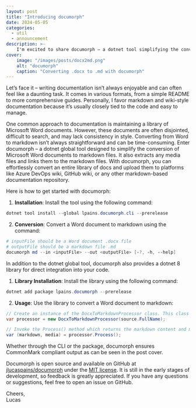 ```yaml
---
layout: post
title: "Introducing documorph"
date: 2024-05-05
categories:
  - util
  - announcement
description: >-
    I'm excited to share documorph – a dotnet tool simplifying the conversion of Microsoft Word docs to markdown.
cover:
    image: "/images/posts/docx2md.png"
    alt: "documorph"
    caption: "Converting .docx to .md with documorph"
---
```


Let’s face it – writing documentation isn’t always enjoyable and can often feel like a daunting task. It comes in various formats, from a simple README to more comprehensive guides. Personally, I favor markdown and wiki-style documentation because it’s usually closely tied to the code and easy to manage.

One common approach to documentation is maintaining a library of Microsoft Word documents. However, these documents are often disjointed, difficult to search, and may lack consistency in style. Converting from Word to markdown isn’t always straightforward and can be time-consuming. Enter documorph – a dotnet global tool designed to simplify the conversion of Microsoft Word documents to markdown files. It also extracts any media files and links them to the markdown files. With documorph, you can effortlessly convert an entire library of docs and upload them to platforms like Azure DevOps wiki, GitHub wiki, or any other markdown-based documentation repository.

Here is how to get started with documorph:

1. **Installation**: Install the tool using the following command:

```powershell
dotnet tool install --global lpains.documorph.cli --prerelease
```

2. **Conversion**: Convert a Word document to markdown using the command:

```powershell
# inputFile should be a Word document .docx file
# outputFile should be a markdown file .md
documorph md --in <inputFile> --out <outputFile> [-?, -h, --help]
```

In addition to the dotnet global tool, documorph also provides a dotnet 8 library for direct integration into your code.

1. **Library Installation**: Install the library using the following command:

```powershell
dotnet add package lpains.documorph --prerelease
```

2. **Usage**: Use the library to convert a Word document to markdown:

```csharp
// Create an instance of the DocxToMarkdownProcessor class. This class requires the .docx file path.
var processor = new DocxToMarkdownProcessor(source.FullName);

// Invoke the Process() method which returns the markdown content and media files.
var (markdown, media) = processor.Process();
```

Whether through the CLI or the package, documorph ensures CommonMark compliant output as can be seen in the post cover.

Documorph is open source and available on GitHub at [jlucaspains/documorph](https://github.com/jlucaspains/documorph) under the [MIT license](https://github.com/jlucaspains/documorph?tab=MIT-1-ov-file#readme). It is still in the early stages of development, so feedback is greatly appreciated. If you have any questions or suggestions, feel free to open an issue on GitHub.

Cheers,\
Lucas